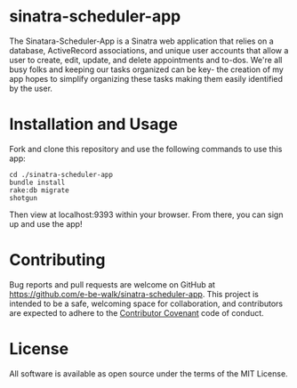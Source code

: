 # sinatra-scheduler-app
The Sinatara-Scheduler-App is a Sinatra web application that relies on a database, ActiveRecord associations, and unique user accounts that allow a user to create, edit, update, and delete appointments and to-dos. We're all busy folks and keeping our tasks organized can be key- the creation of my app hopes to simplify organizing these tasks making them easily identified by the user.

# Installation and Usage
Fork and clone this repository and use the following commands to use this app:
``` git clone git@github.com:e-be-walk/sinatra-scheduler-app.git
cd ./sinatra-scheduler-app
bundle install
rake:db migrate
shotgun
```
Then view at localhost:9393 within your browser. From there, you can sign up and use the app!

# Contributing
Bug reports and pull requests are welcome on GitHub at https://github.com/e-be-walk/sinatra-scheduler-app. This project is intended to be a safe, welcoming space for collaboration, and contributors are expected to adhere to the [Contributor Covenant](https://www.contributor-covenant.org/) code of conduct.

# License
All software is available as open source under the terms of the MIT License.
